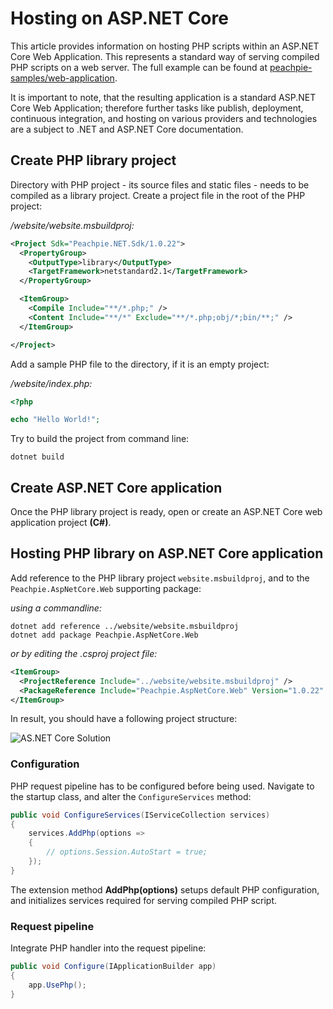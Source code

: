 # Hosting on ASP.NET Core

This article provides information on hosting PHP scripts within an ASP.NET Core Web Application. This represents a standard way of serving compiled PHP scripts on a web server. The full example can be found at [peachpie-samples/web-application](https://github.com/iolevel/peachpie-samples/tree/master/web-application).

It is important to note, that the resulting application is a standard ASP.NET Core Web Application; therefore further tasks like publish, deployment, continuous integration, and hosting on various providers and technologies are a subject to .NET and ASP.NET Core documentation.

## Create PHP library project

Directory with PHP project - its source files and static files - needs to be compiled as a library project. Create a project file in the root of the PHP project:

*/website/website.msbuildproj:*
```xml
<Project Sdk="Peachpie.NET.Sdk/1.0.22">
  <PropertyGroup>
    <OutputType>library</OutputType>
    <TargetFramework>netstandard2.1</TargetFramework>
  </PropertyGroup>

  <ItemGroup>
    <Compile Include="**/*.php;" />
    <Content Include="**/*" Exclude="**/*.php;obj/*;bin/**;" />
  </ItemGroup>

</Project>
```

Add a sample PHP file to the directory, if it is an empty project:

*/website/index.php:*
```php
<?php

echo "Hello World!";
```

Try to build the project from command line:

```shell
dotnet build
```

## Create ASP.NET Core application

Once the PHP library project is ready, open or create an ASP.NET Core web application project **(C#)**.

## Hosting PHP library on ASP.NET Core application

Add reference to the PHP library project `website.msbuildproj`, and to the `Peachpie.AspNetCore.Web` supporting package:

*using a commandline:*
```shell
dotnet add reference ../website/website.msbuildproj
dotnet add package Peachpie.AspNetCore.Web
```

*or by editing the .csproj project file:*
```xml
<ItemGroup>
  <ProjectReference Include="../website/website.msbuildproj" />
  <PackageReference Include="Peachpie.AspNetCore.Web" Version="1.0.22" />
</ItemGroup>
```

In result, you should have a following project structure:

![AS.NET Core Solution](/img/vs-aspnetcore-sln.png)

### Configuration

PHP request pipeline has to be configured before being used. Navigate to the startup class, and alter the `ConfigureServices` method:

```c#
public void ConfigureServices(IServiceCollection services)
{
    services.AddPhp(options =>
    {
        // options.Session.AutoStart = true;
    });
}
```

The extension method **AddPhp(options)** setups default PHP configuration, and initializes services required for serving compiled PHP script.

### Request pipeline

Integrate PHP handler into the request pipeline:

```c#
public void Configure(IApplicationBuilder app)
{
    app.UsePhp();
}
```
